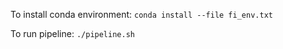 To install conda environment: `conda install --file fi_env.txt`

To run pipeline: `./pipeline.sh`


